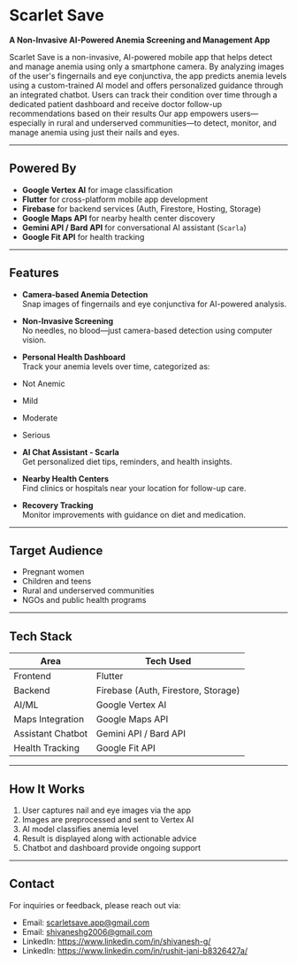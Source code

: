 #  Scarlet Save

**A Non-Invasive AI-Powered Anemia Screening and Management App**


Scarlet Save is a non-invasive, AI-powered mobile app that helps detect and manage anemia using only a smartphone camera.
By analyzing images of the user's fingernails and eye conjunctiva, the app predicts anemia levels using a custom-trained AI model and offers personalized guidance through an integrated chatbot.
Users can track their condition over time through a dedicated patient dashboard and receive doctor follow-up recommendations based on their results
Our app empowers users—especially in rural and underserved communities—to detect, monitor, and manage anemia using just their nails and eyes.

---

##  Powered By

- **Google Vertex AI** for image classification
- **Flutter** for cross-platform mobile app development
- **Firebase** for backend services (Auth, Firestore, Hosting, Storage)
- **Google Maps API** for nearby health center discovery
- **Gemini API / Bard API** for conversational AI assistant (`Scarla`)
- **Google Fit API** for health tracking

---

##  Features

-  **Camera-based Anemia Detection**  
  Snap images of fingernails and eye conjunctiva for AI-powered analysis.

-  **Non-Invasive Screening**  
  No needles, no blood—just camera-based detection using computer vision.

-  **Personal Health Dashboard**  
  Track your anemia levels over time, categorized as:
  - Not Anemic
  - Mild
  - Moderate
  - Serious

-  **AI Chat Assistant - Scarla**  
  Get personalized diet tips, reminders, and health insights.

-  **Nearby Health Centers**  
  Find clinics or hospitals near your location for follow-up care.

-  **Recovery Tracking**  
  Monitor improvements with guidance on diet and medication.

---

##  Target Audience

- Pregnant women
- Children and teens
- Rural and underserved communities
- NGOs and public health programs

---

##  Tech Stack

| Area              | Tech Used                         |
|-------------------|------------------------------------|
| Frontend          | Flutter                            |
| Backend           | Firebase (Auth, Firestore, Storage) |
| AI/ML             | Google Vertex AI                   |
| Maps Integration  | Google Maps API                    |
| Assistant Chatbot | Gemini API / Bard API              |
| Health Tracking   | Google Fit API                     |

---

##  How It Works

1. User captures nail and eye images via the app
2. Images are preprocessed and sent to Vertex AI
3. AI model classifies anemia level
4. Result is displayed along with actionable advice
5. Chatbot and dashboard provide ongoing support

---

##  Contact

For inquiries or feedback, please reach out via:

- Email: scarletsave.app@gmail.com
- Email: shivaneshg2006@gmail.com
- LinkedIn: https://www.linkedin.com/in/shivanesh-g/
- LinkedIn: https://www.linkedin.com/in/rushit-jani-b8326427a/

